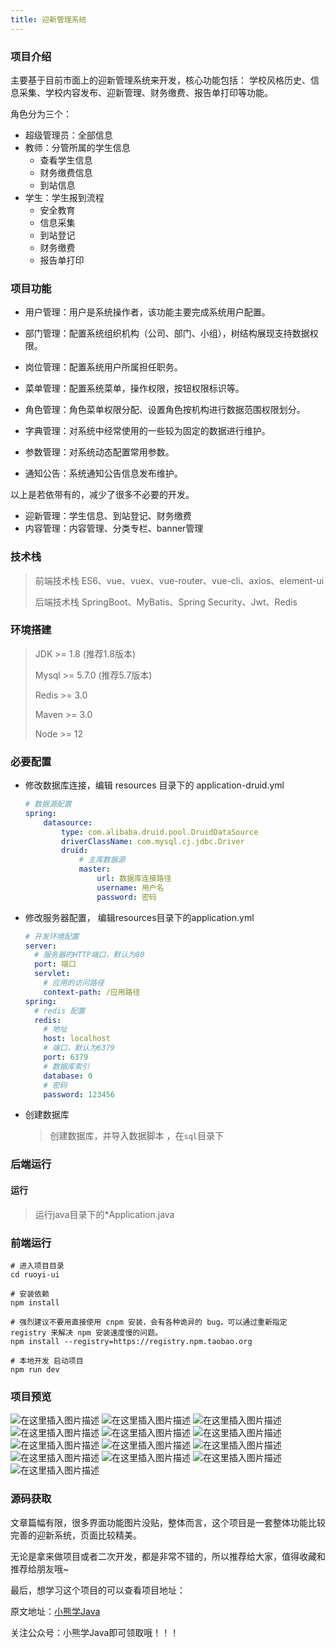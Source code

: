 ```yaml
---
title: 迎新管理系统
---
```



### 项目介绍

主要基于目前市面上的迎新管理系统来开发，核心功能包括： 学校风格历史、信息采集、学校内容发布、迎新管理、财务缴费、报告单打印等功能。

角色分为三个：

- 超级管理员：全部信息
- 教师：分管所属的学生信息
  - 查看学生信息
  - 财务缴费信息
  - 到站信息
- 学生：学生报到流程
  - 安全教育
  - 信息采集
  - 到站登记
  - 财务缴费
  - 报告单打印



### 项目功能

- 用户管理：用户是系统操作者，该功能主要完成系统用户配置。

- 部门管理：配置系统组织机构（公司、部门、小组），树结构展现支持数据权限。

- 岗位管理：配置系统用户所属担任职务。

- 菜单管理：配置系统菜单，操作权限，按钮权限标识等。

- 角色管理：角色菜单权限分配、设置角色按机构进行数据范围权限划分。

- 字典管理：对系统中经常使用的一些较为固定的数据进行维护。

- 参数管理：对系统动态配置常用参数。

- 通知公告：系统通知公告信息发布维护。

  

以上是若依带有的，减少了很多不必要的开发。

- 迎新管理：学生信息、到站登记、财务缴费
- 内容管理：内容管理、分类专栏、banner管理



### 技术栈

> 前端技术栈 ES6、vue、vuex、vue-router、vue-cli、axios、element-ui
>
> 后端技术栈 SpringBoot、MyBatis、Spring Security、Jwt、Redis



### 环境搭建

> JDK >= 1.8 (推荐1.8版本) 
>
> Mysql >= 5.7.0 (推荐5.7版本) 
>
> Redis >= 3.0 
>
> Maven >= 3.0 
>
> Node >= 12 



### 必要配置

- 修改数据库连接，编辑 resources 目录下的 application-druid.yml

  ```yaml
  # 数据源配置
  spring:
      datasource:
          type: com.alibaba.druid.pool.DruidDataSource
          driverClassName: com.mysql.cj.jdbc.Driver
          druid:
              # 主库数据源
              master:
                  url: 数据库连接路径
                  username: 用户名
                  password: 密码
  ```

- 修改服务器配置， 编辑resources目录下的application.yml 

  ```yaml
  # 开发环境配置
  server:
    # 服务器的HTTP端口，默认为80
    port: 端口
    servlet:
      # 应用的访问路径
      context-path: /应用路径
  spring:
    # redis 配置
    redis:
      # 地址
      host: localhost
      # 端口，默认为6379
      port: 6379
      # 数据库索引
      database: 0
      # 密码
      password: 123456
  ```

  

- 创建数据库

  > 创建数据库，并导入数据脚本 ，在`sql`目录下



### 后端运行

#### 运行

> 运行java目录下的*Application.java



### 前端运行

```
# 进入项目目录
cd ruoyi-ui

# 安装依赖
npm install

# 强烈建议不要用直接使用 cnpm 安装，会有各种诡异的 bug，可以通过重新指定 registry 来解决 npm 安装速度慢的问题。
npm install --registry=https://registry.npm.taobao.org

# 本地开发 启动项目
npm run dev
```



### 项目预览

![在这里插入图片描述](https://javaxiaobear-1301481032.cos.ap-guangzhou.myqcloud.com/picture-bed/1c6a417c92724864814b2ede539d88f5.png)
![在这里插入图片描述](https://javaxiaobear-1301481032.cos.ap-guangzhou.myqcloud.com/picture-bed/068c4aa8d12946ccbf84c3d54d6ed219.png)
![在这里插入图片描述](https://javaxiaobear-1301481032.cos.ap-guangzhou.myqcloud.com/picture-bed/57b86dbc86da4f94ae6381b7473a2666.png)
![在这里插入图片描述](https://javaxiaobear-1301481032.cos.ap-guangzhou.myqcloud.com/picture-bed/4d8645358681443896c385407751e75b.png)
![在这里插入图片描述](https://javaxiaobear-1301481032.cos.ap-guangzhou.myqcloud.com/picture-bed/e42e8a28f7c348bfafb66630688b4b9c.png)
![在这里插入图片描述](https://javaxiaobear-1301481032.cos.ap-guangzhou.myqcloud.com/picture-bed/167da7c097ca48b9a323249f28aba5bd.png)
![在这里插入图片描述](https://javaxiaobear-1301481032.cos.ap-guangzhou.myqcloud.com/picture-bed/564b8c63bbe146dd9a5664f65e957c09.png)
![在这里插入图片描述](https://javaxiaobear-1301481032.cos.ap-guangzhou.myqcloud.com/picture-bed/cb530099fe2a44f1ad11a2bf520df65c.png)
![在这里插入图片描述](https://javaxiaobear-1301481032.cos.ap-guangzhou.myqcloud.com/picture-bed/4bc5c7d1d16d4f7788eadf5322c78fae.png)
![在这里插入图片描述](https://javaxiaobear-1301481032.cos.ap-guangzhou.myqcloud.com/picture-bed/ffe8a8a6059943429d69c3bb34c9bf03.png)
![在这里插入图片描述](https://javaxiaobear-1301481032.cos.ap-guangzhou.myqcloud.com/picture-bed/7c9cb39917a04b31ba896a82a09c96b5.png)
![在这里插入图片描述](https://javaxiaobear-1301481032.cos.ap-guangzhou.myqcloud.com/picture-bed/8ca95784f846441a8d0622ce0614ff4f.png)
![在这里插入图片描述](https://javaxiaobear-1301481032.cos.ap-guangzhou.myqcloud.com/picture-bed/67d673262b32409b8d8213e8725b3191.png)


### 源码获取

文章篇幅有限，很多界面功能图片没贴，整体而言，这个项目是一套整体功能比较完善的迎新系统，页面比较精美。

无论是拿来做项目或者二次开发，都是非常不错的，所以推荐给大家，值得收藏和推荐给朋友哦~

最后，想学习这个项目的可以查看项目地址：

原文地址：[小熊学Java](https://mp.weixin.qq.com/s/3WPEvA63xpACmY999uBXtQ)

关注公众号：小熊学Java即可领取哦！！！